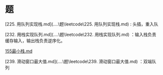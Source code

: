 # 题



[225. 用队列实现栈.md](..\..\题\leetcode\225. 用队列实现栈.md) : 头插，重入队

[232. 用栈实现队列.md](..\..\题\leetcode\232. 用栈实现队列.md) ：输入栈负责缓存输入，输出栈负责逆序化。 



[155最小栈.md](..\..\题\leetcode\155最小栈.md) 

 [239. 滑动窗口最大值.md](..\..\题\leetcode\239. 滑动窗口最大值.md) ：双端队列